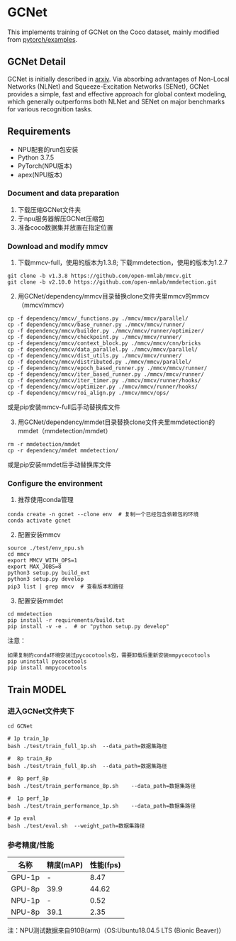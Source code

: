 # GCNet

This implements training of GCNet on the Coco dataset, mainly modified from [pytorch/examples](https://github.com/open-mmlab/mmdetection).

## GCNet Detail

GCNet is initially described in [arxiv](https://arxiv.org/abs/1904.11492). Via absorbing advantages of Non-Local Networks (NLNet) and Squeeze-Excitation Networks (SENet), GCNet provides a simple, fast and effective approach for global context modeling, which generally outperforms both NLNet and SENet on major benchmarks for various recognition tasks.

## Requirements

- NPU配套的run包安装
- Python 3.7.5
- PyTorch(NPU版本)
- apex(NPU版本)

### Document and data preparation

1. 下载压缩GCNet文件夹
2. 于npu服务器解压GCNet压缩包
3. 准备coco数据集并放置在指定位置

### Download and modify mmcv

1. 下载mmcv-full，使用的版本为1.3.8; 下载mmdetection，使用的版本为1.2.7

```
git clone -b v1.3.8 https://github.com/open-mmlab/mmcv.git
git clone -b v2.10.0 https://github.com/open-mmlab/mmdetection.git
```

2. 用GCNet/dependency/mmcv目录替换clone文件夹里mmcv的mmcv（mmcv/mmcv）

```
cp -f dependency/mmcv/_functions.py ./mmcv/mmcv/parallel/
cp -f dependency/mmcv/base_runner.py ./mmcv/mmcv/runner/
cp -f dependency/mmcv/builder.py ./mmcv/mmcv/runner/optimizer/
cp -f dependency/mmcv/checkpoint.py ./mmcv/mmcv/runner/
cp -f dependency/mmcv/context_block.py ./mmcv/mmcv/cnn/bricks
cp -f dependency/mmcv/data_parallel.py ./mmcv/mmcv/parallel/
cp -f dependency/mmcv/dist_utils.py ./mmcv/mmcv/runner/
cp -f dependency/mmcv/distributed.py ./mmcv/mmcv/parallel/
cp -f dependency/mmcv/epoch_based_runner.py ./mmcv/mmcv/runner/
cp -f dependency/mmcv/iter_based_runner.py ./mmcv/mmcv/runner/
cp -f dependency/mmcv/iter_timer.py ./mmcv/mmcv/runner/hooks/
cp -f dependency/mmcv/optimizer.py ./mmcv/mmcv/runner/hooks/
cp -f dependency/mmcv/roi_align.py ./mmcv/mmcv/ops/
```

或是pip安装mmcv-full后手动替换库文件

3. 用GCNet/dependency/mmdet目录替换clone文件夹里mmdetection的mmdet（mmdetection/mmdet）

```
rm -r mmdetection/mmdet
cp -r dependency/mmdet mmdetection/
```

或是pip安装mmdet后手动替换库文件



### Configure the environment

1. 推荐使用conda管理

```
conda create -n gcnet --clone env  # 复制一个已经包含依赖包的环境 
conda activate gcnet
```

2. 配置安装mmcv

```
source ./test/env_npu.sh
cd mmcv
export MMCV_WITH_OPS=1
export MAX_JOBS=8
python3 setup.py build_ext
python3 setup.py develop
pip3 list | grep mmcv  # 查看版本和路径
```

3. 配置安装mmdet

```
cd mmdetection
pip install -r requirements/build.txt
pip install -v -e .  # or "python setup.py develop"
```

注意：

```
如果复制的conda环境安装过pycocotools包，需要卸载后重新安装mmpycocotools
pip uninstall pycocotools
pip install mmpycocotools
```



## Train MODEL

### 进入GCNet文件夹下

```
cd GCNet
```

```
# 1p train_1p
bash ./test/train_full_1p.sh  --data_path=数据集路径

#  8p train_8p
bash ./test/train_full_8p.sh  --data_path=数据集路径

#  8p perf_8p
bash ./test/train_performance_8p.sh    --data_path=数据集路径

#  1p perf_1p
bash ./test/train_performance_1p.sh    --data_path=数据集路径

# 1p eval
bash ./test/eval.sh  --weight_path=数据集路径
```



### 参考精度/性能

| 名称   | 精度(mAP) | 性能(fps) |
| ------ | --------- | --------- |
| GPU-1p | -         | 8.47      |
| GPU-8p | 39.9      | 44.62     |
| NPU-1p | -         | 0.52      |
| NPU-8p | 39.1      | 2.35      |

注：NPU测试数据来自910B(arm)（OS:Ubuntu18.04.5 LTS (Bionic Beaver)）
